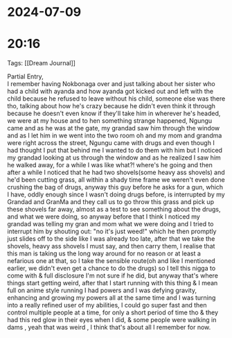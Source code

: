 
# 2024-07-09
# 20:16 

Tags: [[Dream Journal]]

Partial Entry,  
I remember having Nokbonaga over and just talking about her sister who had a child with ayanda and how ayanda got kicked out and left with the child because he refused to leave without his child, someone else was there tho, talking about how he's crazy because he didn't even think it through because he doesn't even know if they'll take him in wherever he's headed, we were at my house and to hen something strange happened, Ngungu came and as he was at the gate, my grandad saw him through the window and as I let him in we went into the two room oh and my mom and grandma were right across the street, Ngungu came with drugs and even though I had thought I put that behind me I wanted to do them with him but I noticed my grandad looking at us through the window and as he realized I saw him he walked away, for a while I was like what?! where's he going and then after a while I noticed that he had two shovels(some heavy ass shovels) and he'd been cutting grass, all within a shady time frame we weren't even done crushing the bag of drugs, anyway this guy before he asks for a gun, which I have, oddly enough since I wasn't doing drugs before, is interrupted by my Grandad and GranMa and they call us to go throw this grass and pick up these shovels far away, almost as a test to see something about the drugs, and what we were doing, so anyway before that I think I noticed my grandad was telling my gran and mom what we were doing and I tried to interrupt him by shouting out: "no it's just weed!" which he then promptly just slides off to the side like I was already too late, after that we take the shovels, heavy ass shovels I must say, and then carry them, I realise that this man is taking us the long way around for no reason or at least a nefarious one at that, so I take the sensible route(oh and like I mentioned earlier, we didn't even get a chance to do the drugs) so I tell this nigga to come with & full disclosure I'm not sure if he did, but anyway that's where things start getting weird, after that I start running with this thing & I mean full on anime style running I had powers and I was defying gravity, enhancing and growing my powers all at the same time and I was turning into a really refined user of my abilities, I could go super fast and then control multiple people at a time, for only a short period of time tho & they had this red glow in their eyes when I did, & some people were walking in dams , yeah that was weird , I think that's about all I remember for now.